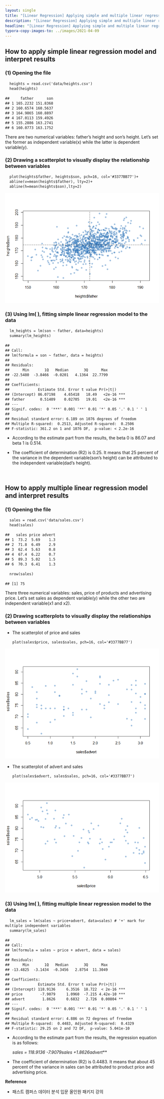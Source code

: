 ```yaml
---
layout: single
title: "[Linear Regression] Applying simple and multiple linear regression with R script"
description: "[Linear Regression] Applying simple and multiple linear regression with R script"
headline: "[Linear Regression] Applying simple and multiple linear regression with R script"
typora-copy-images-to: ../images/2021-04-09
---
```




## How to apply simple linear regression model and interpret results

### (1) Opening the file

      heights = read.csv('data/heights.csv')
      head(heights)
    
    ##     father      son
    ## 1 165.2232 151.8368
    ## 2 160.6574 160.5637
    ## 3 164.9865 160.8897
    ## 4 167.0113 159.4926
    ## 5 155.2886 163.2741
    ## 6 160.0773 163.1752

There are two numerical variables: father’s height and son’s height. Let’s set the former as independent variable(x) while the latter is dependent variable(y).



### (2) Drawing a scatterplot to visually display the relationship between variables

      plot(heights$father, heights$son, pch=16, col='#3377BB77')+
      abline(v=mean(heights$father), lty=2)+
      abline(h=mean(heights$son),lty=2)



<center><img src ="/images/2021-04-09/scatterplot-1.png"></center>



### (3) Using lm(  ), fitting simple linear regression model to the data

      lm_heights = lm(son ~ father, data=heights)
      summary(lm_heights)
    
    ## 
    ## Call:
    ## lm(formula = son ~ father, data = heights)
    ## 
    ## Residuals:
    ##      Min       1Q   Median       3Q      Max 
    ## -22.5480  -3.8466  -0.0201   4.1364  22.7799 
    ## 
    ## Coefficients:
    ##             Estimate Std. Error t value Pr(>|t|)    
    ## (Intercept) 86.07198    4.65418   18.49   <2e-16 ***
    ## father       0.51409    0.02705   19.01   <2e-16 ***
    ## ---
    ## Signif. codes:  0 '***' 0.001 '**' 0.01 '*' 0.05 '.' 0.1 ' ' 1
    ## 
    ## Residual standard error: 6.189 on 1076 degrees of freedom
    ## Multiple R-squared:  0.2513, Adjusted R-squared:  0.2506 
    ## F-statistic: 361.2 on 1 and 1076 DF,  p-value: < 2.2e-16

- According to the estimate part from the results, the beta 0 is 86.07 and beta 1 is 0.514.

- The coefficient of determination (R2) is 0.25. It means that 25 percent of the variance in the dependent variable(son’s height) can be attributed to the independent variable(dad’s height).



<br>



## How to apply multiple linear regression model and interpret results

### (1) Opening the file

      sales = read.csv('data/sales.csv')
      head(sales)
    
    ##   sales price advert
    ## 1  73.2  5.69    1.3
    ## 2  71.8  6.49    2.9
    ## 3  62.4  5.63    0.8
    ## 4  67.4  6.22    0.7
    ## 5  89.3  5.02    1.5
    ## 6  70.3  6.41    1.3
    
      nrow(sales) 
    
    ## [1] 75

There three numerical variables: sales, price of products and advertising price. Let’s set sales as dependent variable(y) while the other two are independent variable(x1 and x2).



### (2) Drawing scatterplots to visually display the relationships between variables

- The scatterplot of price and sales

      plot(sales$price, sales$sales, pch=16, col='#3377BB77')

<center><img src ="/images/2021-04-09/scatterplot-as-1.png"></center>

- The scatterplot of advert and sales 

      plot(sales$advert, sales$sales, pch=16, col='#3377BB77')

<center><img src ="/images/2021-04-09/scatterplot-ps-1.png"></center>



### (3) Using lm( ), fitting multiple linear regression model to the data

      lm_sales = lm(sales ~ price+advert, data=sales) # '+' mark for multiple independent variables 
      summary(lm_sales)
    
    ## 
    ## Call:
    ## lm(formula = sales ~ price + advert, data = sales)
    ## 
    ## Residuals:
    ##      Min       1Q   Median       3Q      Max 
    ## -13.4825  -3.1434  -0.3456   2.8754  11.3049 
    ## 
    ## Coefficients:
    ##             Estimate Std. Error t value Pr(>|t|)    
    ## (Intercept) 118.9136     6.3516  18.722  < 2e-16 ***
    ## price        -7.9079     1.0960  -7.215 4.42e-10 ***
    ## advert        1.8626     0.6832   2.726  0.00804 ** 
    ## ---
    ## Signif. codes:  0 '***' 0.001 '**' 0.01 '*' 0.05 '.' 0.1 ' ' 1
    ## 
    ## Residual standard error: 4.886 on 72 degrees of freedom
    ## Multiple R-squared:  0.4483, Adjusted R-squared:  0.4329 
    ## F-statistic: 29.25 on 2 and 72 DF,  p-value: 5.041e-10

- According to the estimate part from the results, the regression equation is as follows:

  ***sales = 118.9136 -7.9079*sales +1.8626*advert***

- The coefficient of determination (R2) is 0.4483. It means that about 45 percent of the variance in sales can be attributed to product price and advertising price.



**Reference**

- 패스트 캠퍼스 데이터 분석 입문 올인원 패키지 강의

